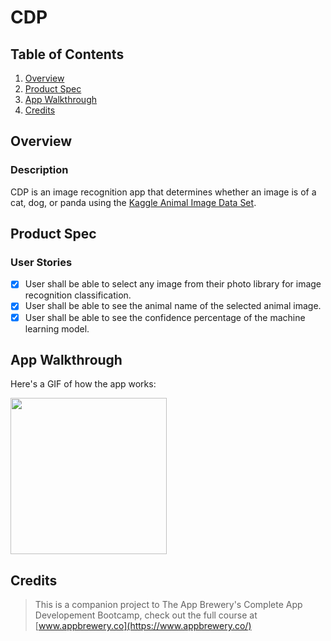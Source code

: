 # CDP

## Table of Contents
1. [Overview](#Overview)
2. [Product Spec](#Product-Spec)
3. [App Walkthrough](#App-Walkthrough)
4. [Credits](#Credits)

## Overview
### Description

CDP is an image recognition app that determines whether an image is of a cat, dog, or panda using the [Kaggle Animal Image Data Set](https://www.kaggle.com/ashishsaxena2209/animal-image-datasetdog-cat-and-panda).

## Product Spec
### User Stories

- [X] User shall be able to select any image from their photo library for image recognition classification.
- [X] User shall be able to see the animal name of the selected animal image.
- [X] User shall be able to see the confidence percentage of the machine learning model.

## App Walkthrough

Here's a GIF of how the app works:

<img src="ADD_GIF_HERE" width=250><br>

## Credits

>This is a companion project to The App Brewery's Complete App Developement Bootcamp, check out the full course at [www.appbrewery.co](https://www.appbrewery.co/)

